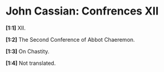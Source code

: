 # John Cassian: Confrences XII

**[1:1]** XII.

**[1:2]** The Second Conference of Abbot Chaeremon.

**[1:3]** On Chastity.

**[1:4]** Not translated.

